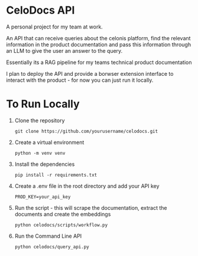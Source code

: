 # CeloDocs API

A personal project for my team at work. 

An API that can receive queries about the celonis platform, find the relevant information in the product documentation and pass this information through an LLM to give the user an answer to the query. 

Essentially its a RAG pipeline for my teams technical product documentation

I plan to deploy the API and provide a borwser extension interface to interact with the product - for now you can just run it locally.

# To Run Locally

1. Clone the repository
    ```
    git clone https://github.com/yourusername/celodocs.git
    ```

2. Create a virtual environment
    ```
    python -m venv venv
    ```

3. Install the dependencies
    ```
    pip install -r requirements.txt
    ```

4. Create a .env file in the root directory and add your API key
    ```
    PROD_KEY=your_api_key
    ```

4. Run the script - this will scrape the documentation, extract the documents and create the embeddings
    ```
    python celodocs/scripts/workflow.py
    ```

5. Run the Command Line API
    ```
    python celodocs/query_api.py
    ```


